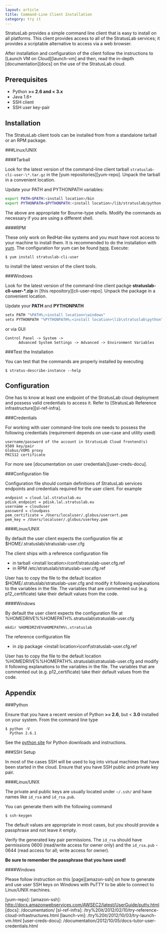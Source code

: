```yaml
---
layout: article
title: Command-Line Client Installation
category: try it
---
```


StratusLab provides a simple command line client that is easy to
install on all platforms. This client provides access to all of the
StratusLab services; it provides a scriptable alternative to access
via a web browser.

After installation and configuration of the client follow the
instructions to [Launch VM on Cloud][launch-vm] and then, read the
in-depth [documentation][docs] on the use of the StratusLab cloud.

Prerequisites
-------------

  * Python **>= 2.6 and < 3.x**
  * Java 1.6+
  * SSH client
  * SSH user key-pair

Installation
------------

The StratusLab client tools can be installed from from a standalone
tarball or an RPM package.

###Linux/UNIX

####Tarball

Look for the latest version of the command-line client tarball
`stratuslab-cli-user-\*.tar.gz` in the [yum repositories][yum-repo].
Unpack the tarball in a convenient location.

Update your PATH and PYTHONPATH variables:

```bash
export PATH=$PATH:<install location>/bin
export PYTHONPATH=$PYTHONPATH:<install location>/lib/stratuslab/python
```

The above are appropriate for Bourne-type shells. Modify the commands
as necessary if you are using a different shell.

####RPM

These only work on RedHat-like systems and you must have root access
to your machine to install them. It is recommended to do the
installation with [yum][yum]. The configuration for yum can be found
[here][yum-config]. Execute:

    $ yum install stratuslab-cli-user

to install the latest version of the client tools.

###Windows

Look for the latest version of the command-line client packge 
**stratuslab-cli-user-\*.zip** in [this repository][cli-user-repo]. 
Unpack the package in a convenient location.

Update your **PATH** and **PYTHONPATH**

```bash
setx PATH "%PATH%;<install location>\windows"
setx PYTHONPATH "%PYTHONPATH%;<install location>\lib\stratuslab\python"
```

or via GUI

    Control Panel -> System -> 
          Advanced System Settings -> Advanced -> Environment Variables

###Test the Installation

You can test that the commands are properly installed by executing

    $ stratus-describe-instance --help

Configuration
-------------

One has to know at least one endpoint of the StratusLab cloud
deployment and possess valid credentials to access it. Refer to
[StratusLab Reference infrastructure][sl-ref-infra].

###Credentials

For working with user command-line tools one needs to possess the
following credentials (requirement depends on use-case and utility
used)

    username/password of the account in StratusLab Cloud frontend(s)
    X509 key/pair
    Globus/VOMS proxy
    PKCS12 certificate

For more see [documentation on user credentials][user-creds-docu].

###Configuration file

Configuration file should contain definitions of StratusLab services
endpoints and credentials required for the user client. For example

    endpoint = cloud.lal.stratuslab.eu
    pdisk_endpoint = pdisk.lal.stratuslab.eu
    username = clouduser
    password = cloudpass
    pem_certificate = /Users/localuser/.globus/usercert.pem
    pem_key = /Users/localuser/.globus/userkey.pem

####Linux/UNIX

By default the user client expects the configuration file at
$HOME/.stratuslab/stratuslab-user.cfg

The client ships with a reference configuration file

* in tarball &lt;install location&gt;/conf/stratuslab-user.cfg.ref 
* in RPM /etc/stratuslab/stratuslab-user.cfg.ref 

User has to copy the file to the default location
$HOME/.stratuslab/stratuslab-user.cfg and modify it following
explanations to the variables in the file. The variables that are
commented out (e.g. p12_certificate) take their default values from
the code.

####Windows

By default the user client expects the configuration file at
%HOMEDRIVE%%HOMEPATH%\.stratuslab\stratuslab-user.cfg

    mkdir %HOMEDRIVE%%HOMEPATH%\.stratuslab

The reference configuration file 

* in zip package &lt;install location&gt;\conf\stratuslab-user.cfg.ref

User has to copy the file to the default location 
%HOMEDRIVE%%HOMEPATH%\.stratuslab\stratuslab-user.cfg and modify it following 
explanations to the variables in the file. The variables that are commented out 
(e.g. p12_certificate) take their default values from the code.

Appendix
--------

###Python

Ensure that you have a recent version of Python **>= 2.6**, but < **3.0** 
installed on your system. From the command line type

    $ python -V
      Python 2.6.1

See the [python site][python] for Python downloads and instructions.

###SSH Setup

In most of the cases SSH will be used to log into virtual machines
that have been started in the cloud. Ensure that you have SSH public
and private key pair.

####Linux/UNIX

The private and public keys are usually located under `~/.ssh/` and
have names like `id_rsa` and `id_rsa.pub`.

You can generate them with the following command

    $ ssh-keygen

The default values are appropriate in most cases, but you should
provide a passphrase and not leave it empty.

Verify the generated key pair permissions. The `id_rsa` should have
permissions 0600 (read/write access for owner only) and the
`id_rsa.pub` - 0644 (read access for all; write access for owner).

**Be sure to remember the passphrase that you have used!**

####Windows

Please follow instruction on this [page][amazon-ssh] on how to
generate and use user SSH keys on Windows with PuTTY to be able to
connect to Linux/UNIX machines.


[python]: http://python.org/
[yum]: http://yum.baseurl.org/
[yum-config]: http://yum.stratuslab.eu/
[yum-repo]: 
[amazon-ssh]: http://docs.amazonwebservices.com/AWSEC2/latest/UserGuide/putty.html
[docs]: /documentation/
[sl-ref-infra]: /try%20it/2012/02/10/try-reference-cloud-infrastructures.html
[launch-vm]: /try%20it/2012/10/03/try-launch-vm.html
[user-creds-docu]: /documentation/2012/10/05/docs-tutor-user-credentials.html
